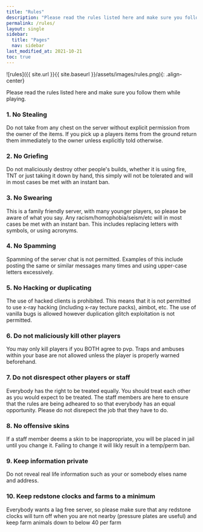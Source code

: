 ```yaml
---
title: "Rules"
description: "Please read the rules listed here and make sure you follow them while playing."
permalink: /rules/
layout: single
sidebar:
  title: "Pages"
  nav: sidebar
last_modified_at: 2021-10-21
toc: true
---
```


![rules]({{ site.url }}{{ site.baseurl }}/assets/images/rules.png){: .align-center}

Please read the rules listed here and make sure you follow them while playing.

### 1. No Stealing

Do not take from any chest on the server without explicit permission from the owner of the items. If you pick up a players items from the ground return them immediately to the owner unless explicitly told otherwise.

### 2. No Griefing

Do not maliciously destroy other people's builds, whether it is using fire, TNT or just taking it down by hand, this simply will not be tolerated and will in most cases be met with an instant ban.

### 3. No Swearing

This is a family friendly server, with many younger players, so please be aware of what you say. Any racism/homophobia/seism/etc will in most cases be met with an instant ban. This includes replacing letters with symbols, or using acronyms.

### 4. No Spamming

Spamming of the server chat is not permitted. Examples of this include posting the same or similar messages many times and using upper-case letters excessively.

### 5. No Hacking or duplicating

The use of hacked clients is prohibited. This means that it is not permitted to use x-ray hacking (including x-ray tecture packs), aimbot, etc. The use of vanilla bugs is allowed however duplication glitch exploitation is not permitted.

### 6. Do not maliciously kill other players

You may only kill players if you BOTH agree to pvp. Traps and ambuses within your base are not allowed unless the player is properly warned beforehand.

### 7. Do not disrespect other players or staff

Everybody has the right to be treated equally. You should treat each other as you would expect to be treated. The staff members are here to ensure that the rules are being adheared to so that everybody has an equal opportunity. Please do not disrepect the job that they have to do.

### 8. No offensive skins

If a staff member deems a skin to be inappropriate, you will be placed in jail until you change it. Failing to change it will likly result in a temp/perm ban.

### 9. Keep information private

Do not reveal real life information such as your or somebody elses name and address.

### 10. Keep redstone clocks and farms to a minimum

Everybody wants a lag free server, so please make sure that any redstone clocks will turn off when you are not nearby (pressure plates are useful) and keep farm animals down to below 40 per farm
